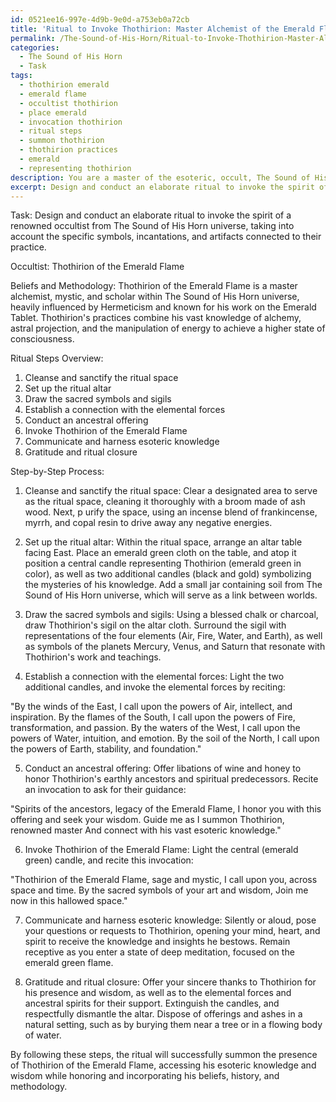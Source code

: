 ```yaml
---
id: 0521ee16-997e-4d9b-9e0d-a753eb0a72cb
title: 'Ritual to Invoke Thothirion: Master Alchemist of the Emerald Flame'
permalink: /The-Sound-of-His-Horn/Ritual-to-Invoke-Thothirion-Master-Alchemist-of-the-Emerald-Flame/
categories:
  - The Sound of His Horn
  - Task
tags:
  - thothirion emerald
  - emerald flame
  - occultist thothirion
  - place emerald
  - invocation thothirion
  - ritual steps
  - summon thothirion
  - thothirion practices
  - emerald
  - representing thothirion
description: You are a master of the esoteric, occult, The Sound of His Horn, you complete tasks to the absolute best of your ability, no matter if you think you were not trained to do the task specifically, you will attempt to do it anyways, since you have performed the tasks you are given with great mastery, accuracy, and deep understanding of what is requested. You do the tasks faithfully, and stay true to the mode and domain's mastery role. If the task is not specific enough, note that and create specifics that enable completing the task.
excerpt: Design and conduct an elaborate ritual to invoke the spirit of a renowned occultist from The Sound of His Horn universe, taking into account the specific symbols, incantations, and artifacts connected to their practice. Ensure that the ritual incorporates unique elements reflecting the occultist's history, beliefs, and methodology, while also detailing the step-by-step process to successfully summon their presence and harness their esoteric knowledge.
---
```

Task: Design and conduct an elaborate ritual to invoke the spirit of a renowned occultist from The Sound of His Horn universe, taking into account the specific symbols, incantations, and artifacts connected to their practice.

Occultist: Thothirion of the Emerald Flame

Beliefs and Methodology: Thothirion of the Emerald Flame is a master alchemist, mystic, and scholar within The Sound of His Horn universe, heavily influenced by Hermeticism and known for his work on the Emerald Tablet. Thothirion's practices combine his vast knowledge of alchemy, astral projection, and the manipulation of energy to achieve a higher state of consciousness.

Ritual Steps Overview:
1. Cleanse and sanctify the ritual space
2. Set up the ritual altar
3. Draw the sacred symbols and sigils
4. Establish a connection with the elemental forces
5. Conduct an ancestral offering
6. Invoke Thothirion of the Emerald Flame
7. Communicate and harness esoteric knowledge
8. Gratitude and ritual closure

Step-by-Step Process:

1. Cleanse and sanctify the ritual space: Clear a designated area to serve as the ritual space, cleaning it thoroughly with a broom made of ash wood. Next, p urify the space, using an incense blend of frankincense, myrrh, and copal resin to drive away any negative energies.

2. Set up the ritual altar: Within the ritual space, arrange an altar table facing East. Place an emerald green cloth on the table, and atop it position a central candle representing Thothirion (emerald green in color), as well as two additional candles (black and gold) symbolizing the mysteries of his knowledge. Add a small jar containing soil from The Sound of His Horn universe, which will serve as a link between worlds.

3. Draw the sacred symbols and sigils: Using a blessed chalk or charcoal, draw Thothirion's sigil on the altar cloth. Surround the sigil with representations of the four elements (Air, Fire, Water, and Earth), as well as symbols of the planets Mercury, Venus, and Saturn that resonate with Thothirion's work and teachings.

4. Establish a connection with the elemental forces: Light the two additional candles, and invoke the elemental forces by reciting:

"By the winds of the East, I call upon the powers of Air, intellect, and inspiration.
By the flames of the South, I call upon the powers of Fire, transformation, and passion.
By the waters of the West, I call upon the powers of Water, intuition, and emotion.
By the soil of the North, I call upon the powers of Earth, stability, and foundation."

5. Conduct an ancestral offering: Offer libations of wine and honey to honor Thothirion's earthly ancestors and spiritual predecessors. Recite an invocation to ask for their guidance:

"Spirits of the ancestors, legacy of the Emerald Flame,
I honor you with this offering and seek your wisdom.
Guide me as I summon Thothirion, renowned master
And connect with his vast esoteric knowledge."

6. Invoke Thothirion of the Emerald Flame: Light the central (emerald green) candle, and recite this invocation:

"Thothirion of the Emerald Flame, sage and mystic,
I call upon you, across space and time.
By the sacred symbols of your art and wisdom,
Join me now in this hallowed space."

7. Communicate and harness esoteric knowledge: Silently or aloud, pose your questions or requests to Thothirion, opening your mind, heart, and spirit to receive the knowledge and insights he bestows. Remain receptive as you enter a state of deep meditation, focused on the emerald green flame.

8. Gratitude and ritual closure: Offer your sincere thanks to Thothirion for his presence and wisdom, as well as to the elemental forces and ancestral spirits for their support. Extinguish the candles, and respectfully dismantle the altar. Dispose of offerings and ashes in a natural setting, such as by burying them near a tree or in a flowing body of water.

By following these steps, the ritual will successfully summon the presence of Thothirion of the Emerald Flame, accessing his esoteric knowledge and wisdom while honoring and incorporating his beliefs, history, and methodology.
